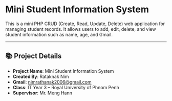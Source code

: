 # Mini Student Information System

This is a mini PHP CRUD (Create, Read, Update, Delete) web application for managing student records. It allows users to add, edit, delete, and view student information such as name, age, and Gmail.

---

## 📚 Project Details

- **Project Name**: Mini Student Information System  
- **Created By**: Rataknak Nim  
- **Gmail**: nimrathanak2006@gmail.com
- **Class**: IT Year 3 – Royal University of Phnom Penh  
- **Supervisor**: Mr. Meng Hann
